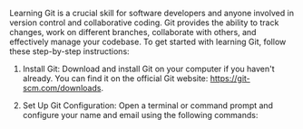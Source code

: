 Learning Git is a crucial skill for software developers and anyone involved in version control and collaborative coding. Git provides the ability to track changes, work on different branches, collaborate with others, and effectively manage your codebase. To get started with learning Git, follow these step-by-step instructions:

1. Install Git:
Download and install Git on your computer if you haven't already. You can find it on the official Git website: https://git-scm.com/downloads.

2. Set Up Git Configuration:
Open a terminal or command prompt and configure your name and email using the following commands:
